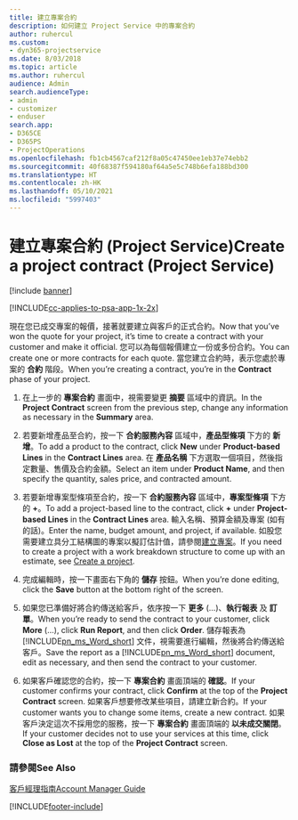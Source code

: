 ```yaml
---
title: 建立專案合約
description: 如何建立 Project Service 中的專案合約
author: ruhercul
ms.custom:
- dyn365-projectservice
ms.date: 8/03/2018
ms.topic: article
ms.author: ruhercul
audience: Admin
search.audienceType:
- admin
- customizer
- enduser
search.app:
- D365CE
- D365PS
- ProjectOperations
ms.openlocfilehash: fb1cb4567caf212f8a05c47450ee1eb37e74ebb2
ms.sourcegitcommit: 40f68387f594180af64a5e5c748b6efa188bd300
ms.translationtype: HT
ms.contentlocale: zh-HK
ms.lasthandoff: 05/10/2021
ms.locfileid: "5997403"
---
```

# <a name="create-a-project-contract-project-service"></a><span data-ttu-id="5a4a8-103">建立專案合約 (Project Service)</span><span class="sxs-lookup"><span data-stu-id="5a4a8-103">Create a project contract (Project Service)</span></span>

[!include [banner](../includes/psa-now-project-operations.md)]

[!INCLUDE[cc-applies-to-psa-app-1x-2x](../includes/cc-applies-to-psa-app-1x-2x.md)]

<span data-ttu-id="5a4a8-104">現在您已成交專案的報價，接著就要建立與客戶的正式合約。</span><span class="sxs-lookup"><span data-stu-id="5a4a8-104">Now that you’ve won the quote for your project, it’s time to create a contract with your customer and make it official.</span></span> <span data-ttu-id="5a4a8-105">您可以為每個報價建立一份或多份合約。</span><span class="sxs-lookup"><span data-stu-id="5a4a8-105">You can create one or more contracts for each quote.</span></span> <span data-ttu-id="5a4a8-106">當您建立合約時，表示您處於專案的 **合約** 階段。</span><span class="sxs-lookup"><span data-stu-id="5a4a8-106">When you’re creating a contract, you’re in the **Contract** phase of your project.</span></span>  
  
1. <span data-ttu-id="5a4a8-107">在上一步的 **專案合約** 畫面中，視需要變更 **摘要** 區域中的資訊。</span><span class="sxs-lookup"><span data-stu-id="5a4a8-107">In the **Project Contract** screen from the previous step, change any information as necessary in the **Summary** area.</span></span>  
  
2. <span data-ttu-id="5a4a8-108">若要新增產品至合約，按一下 **合約服務內容** 區域中，**產品型條項** 下方的 **新增**。</span><span class="sxs-lookup"><span data-stu-id="5a4a8-108">To add a product to the contract, click **New** under **Product-based Lines** in the **Contract Lines** area.</span></span> <span data-ttu-id="5a4a8-109">在 **產品名稱** 下方選取一個項目，然後指定數量、售價及合約金額。</span><span class="sxs-lookup"><span data-stu-id="5a4a8-109">Select an item under **Product Name**, and then specify the quantity, sales price, and contracted amount.</span></span>  
  
3. <span data-ttu-id="5a4a8-110">若要新增專案型條項至合約，按一下 **合約服務內容** 區域中，**專案型條項** 下方的 **+**。</span><span class="sxs-lookup"><span data-stu-id="5a4a8-110">To add a project-based line to the contract, click **+** under **Project-based Lines** in the **Contract Lines** area.</span></span> <span data-ttu-id="5a4a8-111">輸入名稱、預算金額及專案 (如有的話)。</span><span class="sxs-lookup"><span data-stu-id="5a4a8-111">Enter the name, budget amount, and project, if available.</span></span> <span data-ttu-id="5a4a8-112">如股您需要建立具分工結構圖的專案以擬訂估計值，請參閱[建立專案](../psa/create-project.md)。</span><span class="sxs-lookup"><span data-stu-id="5a4a8-112">If you need to create a project with a work breakdown structure to come up with an estimate, see [Create a project](../psa/create-project.md).</span></span>  
  
4. <span data-ttu-id="5a4a8-113">完成編輯時，按一下畫面右下角的 **儲存** 按鈕。</span><span class="sxs-lookup"><span data-stu-id="5a4a8-113">When you’re done editing, click the **Save** button at the bottom right of the screen.</span></span>  
  
5. <span data-ttu-id="5a4a8-114">如果您已準備好將合約傳送給客戶，依序按一下 **更多** (...)、**執行報表** 及 **訂單**。</span><span class="sxs-lookup"><span data-stu-id="5a4a8-114">When you’re ready to send the contract to your customer, click **More** (…), click **Run Report**, and then click **Order**.</span></span> <span data-ttu-id="5a4a8-115">儲存報表為 [!INCLUDE[pn_ms_Word_short](../includes/pn-ms-word-short.md)] 文件，視需要進行編輯，然後將合約傳送給客戶。</span><span class="sxs-lookup"><span data-stu-id="5a4a8-115">Save the report as a [!INCLUDE[pn_ms_Word_short](../includes/pn-ms-word-short.md)] document, edit as necessary, and then send the contract to your customer.</span></span>  
  
6. <span data-ttu-id="5a4a8-116">如果客戶確認您的合約，按一下 **專案合約** 畫面頂端的 **確認**。</span><span class="sxs-lookup"><span data-stu-id="5a4a8-116">If your customer confirms your contract, click **Confirm** at the top of the **Project Contract** screen.</span></span> <span data-ttu-id="5a4a8-117">如果客戶想要修改某些項目，請建立新合約。</span><span class="sxs-lookup"><span data-stu-id="5a4a8-117">If your customer wants you to change some items, create a new contract.</span></span> <span data-ttu-id="5a4a8-118">如果客戶決定這次不採用您的服務，按一下 **專案合約** 畫面頂端的 **以未成交關閉**。</span><span class="sxs-lookup"><span data-stu-id="5a4a8-118">If your customer decides not to use your services at this time, click **Close as Lost** at the top of the **Project Contract** screen.</span></span>  
  
### <a name="see-also"></a><span data-ttu-id="5a4a8-119">請參閱</span><span class="sxs-lookup"><span data-stu-id="5a4a8-119">See Also</span></span>  
 [<span data-ttu-id="5a4a8-120">客戶經理指南</span><span class="sxs-lookup"><span data-stu-id="5a4a8-120">Account Manager Guide</span></span>](../psa/account-manager-guide.md)


[!INCLUDE[footer-include](../includes/footer-banner.md)]